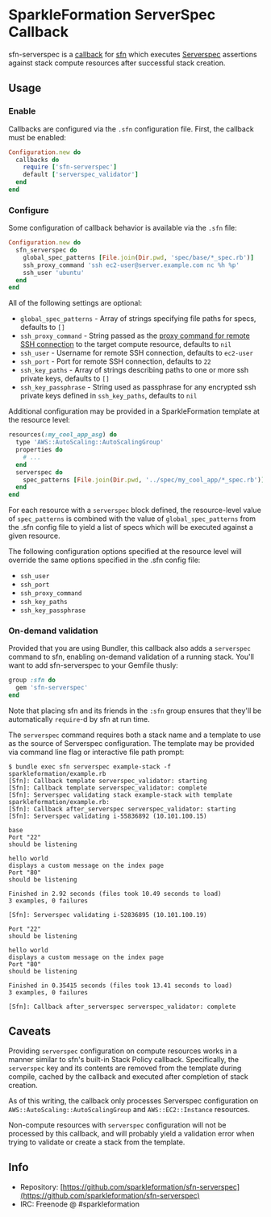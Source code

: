 # SparkleFormation ServerSpec Callback

sfn-serverspec is a [callback](http://www.sparkleformation.io/docs/sfn/callbacks.html) for [sfn](https://github.com/sparkleformation/sfn) which executes [Serverspec](http://serverspec.org) assertions against stack compute resources after successful stack creation.

## Usage

### Enable

Callbacks are configured via the `.sfn` configuration file. First, the callback must be enabled:

```ruby
Configuration.new do
  callbacks do
    require ['sfn-serverspec']
    default ['serverspec_validator']
  end
end
```

### Configure

Some configuration of callback behavior is available via the `.sfn` file:

```ruby
Configuration.new do
  sfn_serverspec do
    global_spec_patterns [File.join(Dir.pwd, 'spec/base/*_spec.rb')]
    ssh_proxy_command 'ssh ec2-user@server.example.com nc %h %p'
    ssh_user 'ubuntu'
  end
end
```

All of the following settings are optional:

* `global_spec_patterns` - Array of strings specifying file paths for specs, defaults to `[]`
* `ssh_proxy_command` - String passed as the [proxy command for remote SSH connection](http://continuousimprovement.me/code/2014/12/03/serverspec-behind-jump-server.html) to the target compute resource, defaults to `nil`
* `ssh_user` - Username for remote SSH connection, defaults to `ec2-user`
* `ssh_port` - Port for remote SSH connection, defaults to `22`
* `ssh_key_paths` - Array of strings describing paths to one or more ssh private keys, defaults to `[]`
* `ssh_key_passphrase` - String used as passphrase for any encrypted ssh private keys defined in `ssh_key_paths`, defaults to `nil`

Additional configuration may be provided in a SparkleFormation template at the resource level:

```ruby
resources(:my_cool_app_asg) do
  type 'AWS::AutoScaling::AutoScalingGroup'
  properties do
    # ...
  end
  serverspec do
    spec_patterns [File.join(Dir.pwd, '../spec/my_cool_app/*_spec.rb')]
  end
end
```

For each resource with a `serverspec` block defined, the resource-level value of `spec_patterns` is combined with the value of `global_spec_patterns` from the .sfn config file to yield a list of specs which will be executed against a given resource.

The following configuration options specified at the resource level will override the same options specified in the .sfn config file:

* `ssh_user`
* `ssh_port`
* `ssh_proxy_command`
* `ssh_key_paths`
* `ssh_key_passphrase`

### On-demand validation

Provided that you are using Bundler, this callback also adds a `serverspec` command to sfn, enabling on-demand validation of a running stack. You'll want to add sfn-serverspec to your Gemfile thusly:

```ruby
group :sfn do
  gem 'sfn-serverspec'
end
```

Note that placing sfn and its friends in the `:sfn` group ensures that they'll be automatically `require`-d by sfn at run time.

The `serverspec` command requires both a stack name and a template to use as the source of Serverspec configuration. The template may be provided via command line flag or interactive file path prompt:

```
$ bundle exec sfn serverspec example-stack -f sparkleformation/example.rb
[Sfn]: Callback template serverspec_validator: starting
[Sfn]: Callback template serverspec_validator: complete
[Sfn]: Serverspec validating stack example-stack with template sparkleformation/example.rb:
[Sfn]: Callback after_serverspec serverspec_validator: starting
[Sfn]: Serverspec validating i-55836892 (10.101.100.15)

base
Port "22"
should be listening

hello world
displays a custom message on the index page
Port "80"
should be listening

Finished in 2.92 seconds (files took 10.49 seconds to load)
3 examples, 0 failures

[Sfn]: Serverspec validating i-52836895 (10.101.100.19)

Port "22"
should be listening

hello world
displays a custom message on the index page
Port "80"
should be listening

Finished in 0.35415 seconds (files took 13.41 seconds to load)
3 examples, 0 failures

[Sfn]: Callback after_serverspec serverspec_validator: complete
```

## Caveats

Providing `serverspec` configuration on compute resources works in a manner similar to sfn's built-in Stack Policy callback. Specifically, the `serverspec` key and its contents are removed from the template during compile, cached by the callback and executed after completion of stack creation.

As of this writing, the callback only processes Serverspec configuration on `AWS::AutoScaling::AutoScalingGroup` and `AWS::EC2::Instance` resources.

Non-compute resources with `serverspec` configuration will not be processed by this callback, and will probably yield a validation error when trying to validate or create a stack from the template.

## Info

* Repository: [https://github.com/sparkleformation/sfn-serverspec](https://github.com/sparkleformation/sfn-serverspec)
* IRC: Freenode @ #sparkleformation
